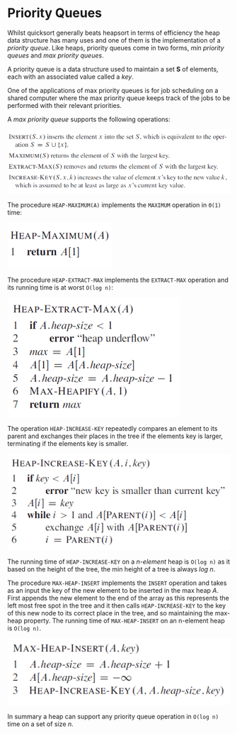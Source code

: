 # Priority Queues

Whilst quicksort generally beats heapsort in terms of efficiency the heap data structure has many uses and one of them is the implementation of a *priority queue*. Like heaps, priority queues come in two forms, *min priority queues* and *max priority queues*.

A priority queue is a data structure used to maintain a set **S** of elements, each with an associated value called a *key*.

One of the applications of max priority queues is for job scheduling on a shared computer where the max priority queue keeps track of the jobs to be performed with their relevant priorities.

A *max priority queue* supports the following operations:

<p align="left">
  <img src="images/max_priority_queue_operations.PNG">
</p>

The procedure `HEAP-MAXIMUM(A)` implements the `MAXIMUM` operation in `Θ(1)` time:

<p align="left">
  <img src="images/heap_max.PNG">
</p>

The procedure `HEAP-EXTRACT-MAX` implements the `EXTRACT-MAX` operation and its running time is at worst `O(log n)`:

<p align="left">
  <img src="images/heap_extract_max.PNG">
</p>

The operation `HEAP-INCREASE-KEY` repeatedly compares an element to its parent and exchanges their places in the tree if the elements key is larger, terminating if the elements key is smaller.

<p align="left">
  <img src="images/heap_increase_key.PNG">
</p>

The running time of `HEAP-INCREASE-KEY` on a *n-element* heap is `O(log n)` as it based on the height of the tree, the min height of a tree is always *log n*.

The procedure `MAX-HEAP-INSERT` implements the `INSERT` operation and takes as an input the key of the new element to be inserted in the max heap *A*. First appends the new element to the end of the array as this represents the left most free spot in the tree and it then calls `HEAP-INCREASE-KEY` to the key of this new node to its correct place in the tree, and so maintaining the max-heap property. The running time of `MAX-HEAP-INSERT` on an n-element heap is `O(log n)`.

<p align="left">
  <img src="images/heap_insert.PNG">
</p>

In summary a heap can support any priority queue operation in `O(log n)` time on a set of size *n*.

